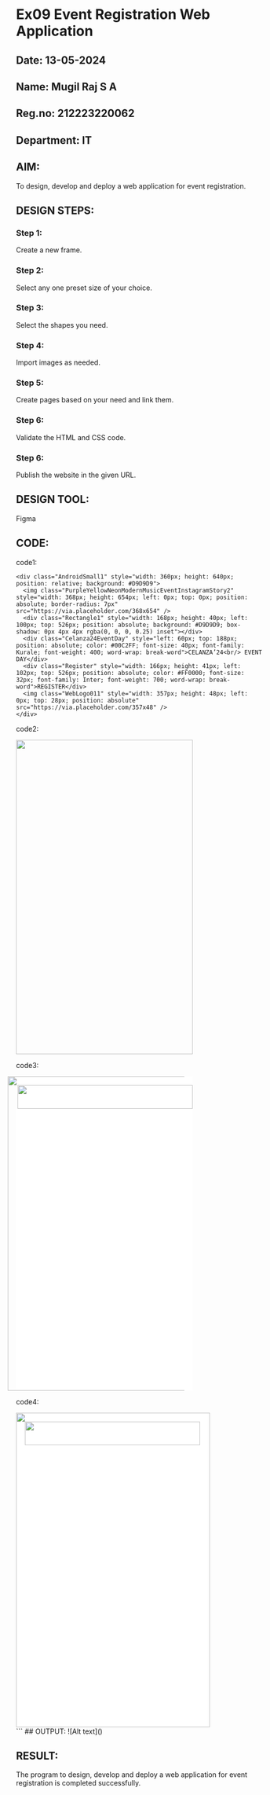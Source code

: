 # Ex09 Event Registration Web Application
## Date: 13-05-2024
## Name: Mugil Raj S A
## Reg.no: 212223220062
## Department: IT

## AIM:
To design, develop and deploy a web application for event registration.

## DESIGN STEPS:

### Step 1:
Create a new frame.

### Step 2:
Select any one preset size of your choice.

### Step 3:
Select the shapes you need.

### Step 4:
Import images as needed.

### Step 5:
Create pages based on your need and link them.

### Step 6:

Validate the HTML and CSS code.

### Step 6:

Publish the website in the given URL.

## DESIGN TOOL:
Figma

## CODE:
code1:
```
<div class="AndroidSmall1" style="width: 360px; height: 640px; position: relative; background: #D9D9D9">
  <img class="PurpleYellowNeonModernMusicEventInstagramStory2" style="width: 368px; height: 654px; left: 0px; top: 0px; position: absolute; border-radius: 7px" src="https://via.placeholder.com/368x654" />
  <div class="Rectangle1" style="width: 168px; height: 40px; left: 100px; top: 526px; position: absolute; background: #D9D9D9; box-shadow: 0px 4px 4px rgba(0, 0, 0, 0.25) inset"></div>
  <div class="Celanza24EventDay" style="left: 60px; top: 188px; position: absolute; color: #00C2FF; font-size: 40px; font-family: Kurale; font-weight: 400; word-wrap: break-word">CELANZA’24<br/> EVENT DAY</div>
  <div class="Register" style="width: 166px; height: 41px; left: 102px; top: 526px; position: absolute; color: #FF0000; font-size: 32px; font-family: Inter; font-weight: 700; word-wrap: break-word">REGISTER</div>
  <img class="WebLogo011" style="width: 357px; height: 48px; left: 0px; top: 28px; position: absolute" src="https://via.placeholder.com/357x48" />
</div>
```
code2:

<img class="PurpleYellowNeonModernMusicEventInstagramStory11" style="width: 360px; height: 640px" src="https://via.placeholder.com/360x640" />

code3:

<div class="AndroidSmall3" style="width: 360px; height: 640px; position: relative; background: white">
  <img class="PinkAndWhiteModernAgendaEventScheduleTimetableInstagramPost1" style="width: 377px; height: 640px; left: -17px; top: 0px; position: absolute" src="https://via.placeholder.com/377x640" />
  <img class="WebLogo012" style="width: 357px; height: 48px; left: 3px; top: 18px; position: absolute" src="https://via.placeholder.com/357x48" />
</div>

code4:

<div class="AndroidSmall4" style="width: 395px; height: 640px; position: relative; background: white">
  <img class="OrangeAndBrownHoliFestivalInstagramPost1" style="width: 395px; height: 640px; left: 0px; top: 0px; position: absolute" src="https://via.placeholder.com/395x640" />
  <img class="WebLogo012" style="width: 357px; height: 48px; left: 18px; top: 18px; position: absolute" src="https://via.placeholder.com/357x48" />
</div>
```
## OUTPUT:
![Alt text](<Screenshot 2024-05-13 215631.png>)

## RESULT:
The program to design, develop and deploy a web application for event registration is completed successfully.
